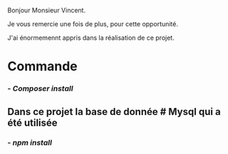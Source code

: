 Bonjour Monsieur Vincent.

Je vous remercie une fois de plus, pour cette opportunité.

J'ai énormemennt appris dans la réalisation de ce projet.

# Commande

### - *Composer install*
## Dans ce projet la base de donnée # Mysql qui a été utilisée

### - *npm install*



